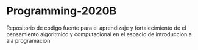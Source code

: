 # Programming-2020B
Repositorio de codigo fuente para el aprendizaje y fortalecimiento de el pensamiento algoritmico y computacional en el espacio de introduccion a ala programacion 
